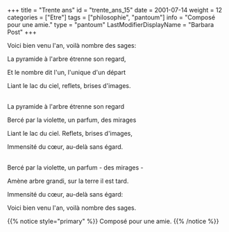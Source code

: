 +++
title = "Trente ans"
id = "trente_ans_15"
date = 2001-07-14
weight = 12
categories = ["Etre"]
tags = ["philosophie", "pantoum"]
info = "Composé pour une amie."
type = "pantoum"
LastModifierDisplayName = "Barbara Post"
+++

Voici bien venu l'an, voilà nombre des sages:

La pyramide à l'arbre étrenne son regard,

Et le nombre dit l'un, l'unique d'un départ

Liant le lac du ciel, reflets, brises d'images.

 \
La pyramide à l'arbre étrenne son regard

Bercé par la violette, un parfum, des mirages

Liant le lac du ciel. Reflets, brises d'images,

Immensité du cœur, au-delà sans égard.

 \
Bercé par la violette, un parfum - des mirages -

Amène arbre grandi, sur la terre il est tard.

Immensité du cœur, au-delà sans égard:

Voici bien venu l'an, voilà nombre des sages.

{{% notice style="primary" %}}
Composé pour une amie.
{{% /notice %}}
